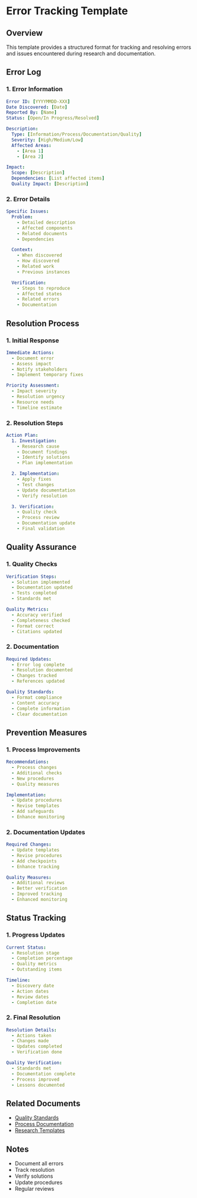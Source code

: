 # Error Tracking Template

## Overview
This template provides a structured format for tracking and resolving errors and issues encountered during research and documentation.

## Error Log

### 1. Error Information
```yaml
Error ID: [YYYYMMDD-XXX]
Date Discovered: [Date]
Reported By: [Name]
Status: [Open/In Progress/Resolved]

Description:
  Type: [Information/Process/Documentation/Quality]
  Severity: [High/Medium/Low]
  Affected Areas:
    - [Area 1]
    - [Area 2]

Impact:
  Scope: [Description]
  Dependencies: [List affected items]
  Quality Impact: [Description]
```

### 2. Error Details
```yaml
Specific Issues:
  Problem:
    - Detailed description
    - Affected components
    - Related documents
    - Dependencies

  Context:
    - When discovered
    - How discovered
    - Related work
    - Previous instances

  Verification:
    - Steps to reproduce
    - Affected states
    - Related errors
    - Documentation
```

## Resolution Process

### 1. Initial Response
```yaml
Immediate Actions:
  - Document error
  - Assess impact
  - Notify stakeholders
  - Implement temporary fixes

Priority Assessment:
  - Impact severity
  - Resolution urgency
  - Resource needs
  - Timeline estimate
```

### 2. Resolution Steps
```yaml
Action Plan:
  1. Investigation:
    - Research cause
    - Document findings
    - Identify solutions
    - Plan implementation

  2. Implementation:
    - Apply fixes
    - Test changes
    - Update documentation
    - Verify resolution

  3. Verification:
    - Quality check
    - Process review
    - Documentation update
    - Final validation
```

## Quality Assurance

### 1. Quality Checks
```yaml
Verification Steps:
  - Solution implemented
  - Documentation updated
  - Tests completed
  - Standards met

Quality Metrics:
  - Accuracy verified
  - Completeness checked
  - Format correct
  - Citations updated
```

### 2. Documentation
```yaml
Required Updates:
  - Error log complete
  - Resolution documented
  - Changes tracked
  - References updated

Quality Standards:
  - Format compliance
  - Content accuracy
  - Complete information
  - Clear documentation
```

## Prevention Measures

### 1. Process Improvements
```yaml
Recommendations:
  - Process changes
  - Additional checks
  - New procedures
  - Quality measures

Implementation:
  - Update procedures
  - Revise templates
  - Add safeguards
  - Enhance monitoring
```

### 2. Documentation Updates
```yaml
Required Changes:
  - Update templates
  - Revise procedures
  - Add checkpoints
  - Enhance tracking

Quality Measures:
  - Additional reviews
  - Better verification
  - Improved tracking
  - Enhanced monitoring
```

## Status Tracking

### 1. Progress Updates
```yaml
Current Status:
  - Resolution stage
  - Completion percentage
  - Quality metrics
  - Outstanding items

Timeline:
  - Discovery date
  - Action dates
  - Review dates
  - Completion date
```

### 2. Final Resolution
```yaml
Resolution Details:
  - Actions taken
  - Changes made
  - Updates completed
  - Verification done

Quality Verification:
  - Standards met
  - Documentation complete
  - Process improved
  - Lessons documented
```

## Related Documents
- [Quality Standards](../../.qa/templates/quality_checklist.md)
- [Process Documentation](../../.qa/templates/documentation.md)
- [Research Templates](../../.prompts/research/README.md)

## Notes
- Document all errors
- Track resolution
- Verify solutions
- Update procedures
- Regular reviews 